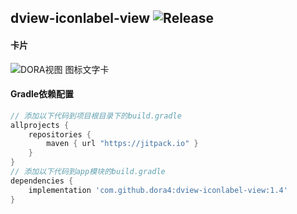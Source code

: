 dview-iconlabel-view
![Release](https://jitpack.io/v/dora4/dview-iconlabel-view.svg)
--------------------------------

#### 卡片
![DORA视图 图标文字卡](https://github.com/user-attachments/assets/1df91072-cd14-458e-a187-c7cea89cf943)

#### Gradle依赖配置

```groovy
// 添加以下代码到项目根目录下的build.gradle
allprojects {
    repositories {
        maven { url "https://jitpack.io" }
    }
}
// 添加以下代码到app模块的build.gradle
dependencies {
    implementation 'com.github.dora4:dview-iconlabel-view:1.4'
}
```
